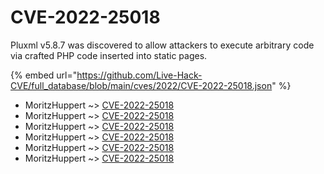 # CVE-2022-25018

Pluxml v5.8.7 was discovered to allow attackers to execute arbitrary code via crafted PHP code inserted into static pages.

{% embed url="https://github.com/Live-Hack-CVE/full_database/blob/main/cves/2022/CVE-2022-25018.json" %}


* MoritzHuppert ~> [CVE-2022-25018](https://www.alice-snow.ru/2022/database/cve-2022-25018/cve-2022-25018-moritzhuppert)
* MoritzHuppert ~> [CVE-2022-25018](https://www.alice-snow.ru/2022/database/cve-2022-25018/cve-2022-25018-moritzhuppert)
* MoritzHuppert ~> [CVE-2022-25018](https://www.alice-snow.ru/2022/database/cve-2022-25018/cve-2022-25018-moritzhuppert)
* MoritzHuppert ~> [CVE-2022-25018](https://www.alice-snow.ru/2022/database/cve-2022-25018/cve-2022-25018-moritzhuppert)
* MoritzHuppert ~> [CVE-2022-25018](https://www.alice-snow.ru/2022/database/cve-2022-25018/cve-2022-25018-moritzhuppert)
* MoritzHuppert ~> [CVE-2022-25018](https://www.alice-snow.ru/2022/database/cve-2022-25018/cve-2022-25018-moritzhuppert)